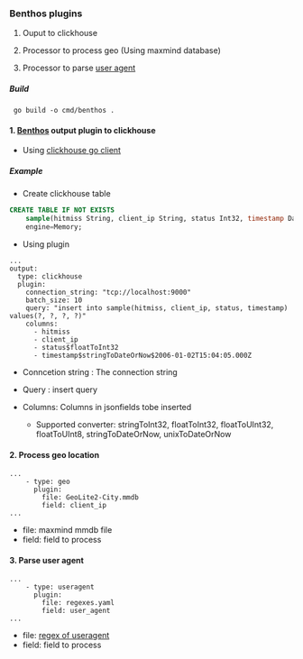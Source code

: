 ### Benthos plugins

1. Ouput to clickhouse

2. Processor to process geo (Using maxmind database)

3. Processor to parse [user agent](https://github.com/ua-parser/uap-go)


##### Build

```
 go build -o cmd/benthos .

```


#### 1. [Benthos](https://github.com/Jeffail/benthos) output plugin to clickhouse

 - Using [clickhouse go client](https://github.com/kshvakov/clickhouse)


##### Example

 - Create clickhouse table

```sql
CREATE TABLE IF NOT EXISTS
    sample(hitmiss String, client_ip String, status Int32, timestamp DateTime)
    engine=Memory;

```

 - Using plugin

```
...
output:
  type: clickhouse
  plugin:
    connection_string: "tcp://localhost:9000"
    batch_size: 10
    query: "insert into sample(hitmiss, client_ip, status, timestamp) values(?, ?, ?, ?)"
    columns:
      - hitmiss
      - client_ip
      - status$floatToInt32
      - timestamp$stringToDateOrNow$2006-01-02T15:04:05.000Z

```

 - Conncetion string : The connection string

 - Query : insert query

 - Columns: Columns in jsonfields tobe inserted

    - Supported converter: stringToInt32, floatToInt32, floatToUInt32, floatToUInt8, stringToDateOrNow, unixToDateOrNow

#### 2. Process geo location

```
...
    - type: geo
      plugin:
        file: GeoLite2-City.mmdb
        field: client_ip
...
```

 - file: maxmind mmdb file
 - field: field to process


#### 3. Parse user agent

```
...
    - type: useragent
      plugin:
        file: regexes.yaml
        field: user_agent
...
```

 - file: [regex of useragent](https://github.com/ua-parser/uap-core/blob/286809e09706ea891b9434ed875574d65e0ff6b7/regexes.yaml)
 - field: field to process




